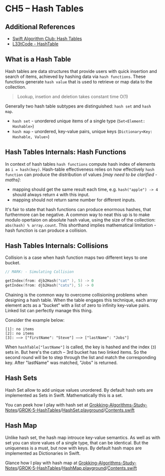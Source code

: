 # CH5 – Hash Tables

## Additional References

- [Swift Algorithm Club: Hash Tables](https://www.raywenderlich.com/206-swift-algorithm-club-hash-tables)
- [L33tCode - HashTable](https://leetcode.com/explore/learn/card/hash-table)

## What is a Hash Table

Hash tables are data structures that provide users with quick insertion and search of items, achieved by hashing data via `hash functions`. These functions generate `hash value` that is used to retrieve or map data to the collection.

> Lookup, insetion and deletion takes constant time O(1) 

Generally two hash table subtypes are distinguished: `hash set` and `hash map`.

- `hash set` - unordered unique items of a single type (`Set<Element: Hashable>`)
- `hash map` - unordered, key-value pairs, unique keys (`Dictionary<Key: Hashable, Value>`)

## Hash Tables Internals: Hash Functions

In context of hash tables `hash functions` compute hash index of elements as `i = hash(key)`. Hash-table effectiveness relies on how effectively `hash function` can produce the distribution of values *[may need to be clarified - maths]*:

- mapping should get the same result each time, e.g. `hash("apple") -> 4` should always return `4` with this input.
- mapping should not return same number for different inputs.

It's fair to state that hash functions can produce enormous hashes, that furthermore can be negative. A common way to neat this up is to make modulo opertaion on absolute hash value, using the size of the collection: `abs(hash) % array.count`.
This shorthand implies mathematical limitation - hash function is can produce a collision.

## Hash Tables Internals: Collisions

Collision is a case when hash function maps two different keys to one bucket.

```swift
// MARK: - Simulating Collision

getIndex(from: djb2Hash("cat" ), 5) -> 0
getIndex(from: djb2Hash("cats"), 5) -> 0
```

Chaining is the common way to overcome collisioning problems when designing a hash table. When the table engages this technique, each array element acts as a "bucket" with a list of zero to infinity key-value pairs. Linked list can perfectly manage this thing.

Consider the example below:

```ceylon
[1]: no items
[2]: no items
[3]: ––> ["firstName": "Steve"] ––> ["lastName": "Jobs"]
```

When `hashTable["lastName"]` is called, the key is hashed and the index (`3`) sets in. But here's the catch – 3rd bucket has two linked items. So the second round will be to step through the list and match the corresponding key. After "lastName" was matched, "Jobs" is returned.

## Hash Sets

Hash Set allow to add unique values unordered. By default hash sets are implemented as Sets in Swift. Mathematically this is a set.

You can peek how I play with hash set at [Grokking-Algorithms-Study-Notes](https://github.com/DimkaIsALifelongLearner/Grokking-Algorithms-Study-Notes/tree/GROK-5-hash-tables)/[GROK-5-HashTables](https://github.com/DimkaIsALifelongLearner/Grokking-Algorithms-Study-Notes/tree/GROK-5-hash-tables/GROK-5-HashTables)/[HashSet.playground](https://github.com/DimkaIsALifelongLearner/Grokking-Algorithms-Study-Notes/tree/GROK-5-hash-tables/GROK-5-HashTables/HashSet.playground)/[Contents.swift](https://github.com/DimkaIsALifelongLearner/Grokking-Algorithms-Study-Notes/blob/GROK-5-hash-tables/GROK-5-HashTables/HashSet.playground/Contents.swift)

## Hash Map

Unlike hash set, the hash map introuce key-value semantics. As well as with set you can store values of a single type, that can be identical. But the uniqueness is a must, but now with keys. By default hash maps are implemented as Dictionaries in Swift.

Glance how I play with hash map at [Grokking-Algorithms-Study-Notes](https://github.com/DimkaIsALifelongLearner/Grokking-Algorithms-Study-Notes/tree/GROK-5-hash-tables)/[GROK-5-HashTables](https://github.com/DimkaIsALifelongLearner/Grokking-Algorithms-Study-Notes/tree/GROK-5-hash-tables/GROK-5-HashTables)/[HashMap.playground](https://github.com/DimkaIsALifelongLearner/Grokking-Algorithms-Study-Notes/tree/GROK-5-hash-tables/GROK-5-HashTables/HashMap.playground)/[Contents.swift](https://github.com/DimkaIsALifelongLearner/Grokking-Algorithms-Study-Notes/blob/GROK-5-hash-tables/GROK-5-HashTables/HashMap.playground/Contents.swift)

